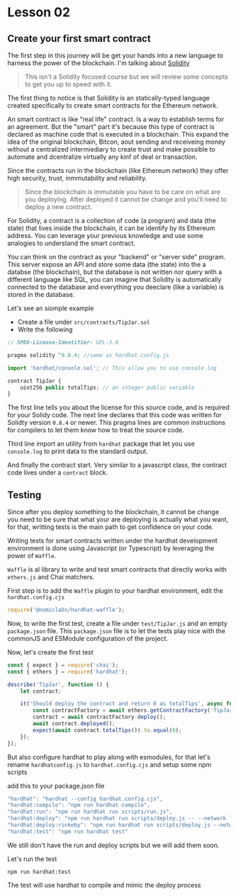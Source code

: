 # Lesson 02

## Create your first smart contract

<!-- ALL-CONTRIBUTORS-BADGE:START - Do not remove or modify this section -->
<!-- ALL-CONTRIBUTORS-BADGE:END -->

The first step in this journey will be get your hands into a new language to harness the power of the blockchain. I'm talking about [Solidity](https://soliditylang.org/)

> This isn't a Solidity focused course but we will review some
> concepts to get you up to speed with it.

The first thing to notice is that Solidity is an statically-typed language created specifically to create smart contracts for the Ethereum network.

An smart contract is like "real life" contract. Is a way to establish terms for an agreement. But the "smart" part it's because this type of contract is declared as machine code that is executed in a blockchain. This expand the idea of the original blockchain, Bitcon, aout sending and receiveing money without a centralized intermiediary to create trust and make possible to automate and dcentralize virtually any kinf of deal or transaction.

Since the contracts run in the blockchain (like Ethereum network) they offer high security, trust, inmmutability and reliability.

> Since the blockchain is immutable you have to be care on what are you deploying. After deployed it cannot be change and you'll need to deploy a new contract.

For Solidity, a contract is a collection of code (a program) and data (the state) that lives inside the blockchain, it can be identify by its Ethereum address. You can leverage your previous knowledge and use some analogies to understand the smart contract.

You can think on the contract as your "backend" or "server side" program. This server expose an API and store some data (the state) into the a databse (the blockchain), but the database is not written nor query with a different language like SQL, you can imagine that Solidity is automatically connected to the database and everything you deeclare (like a variable) is stored in the database.

Let's see an siomple example

- Create a file under `src/contracts/TipJar.sol`
- Write the following

```javascript
// SPDX-License-Identifier: GPL-3.0

pragma solidity ^0.8.4; //same as hardhat.config.js

import 'hardhat/console.sol'; // This allow you to use console.log

contract TipJar {
	uint256 public totalTips; // an integer public variable
}

```

The first line tells you about the license for this source code, and is required for your Solidy code.
The next line declares that this code was written for Solidty version `0.8.4` or newer. This pragma lines are common instructions for compilers to let them know how to treat the source code.

Third line import an utility from `hardhat` package that let you use `console.log` to print data to the standard output.

And finally the contract start. Very similar to a javascript class, the contract code lives under a `contract` block.

## Testing

Since after you deploy something to the blockchain, it cannot be change you need to be sure that what your are deploying is actually what you want, for that, writting tests is the main path to get confidence on your code.

Writing tests for smart contracts written under the hardhat development environment is done using Javascript (or Typescript) by leveraging the power of `Waffle`.

`Waffle` is al library to write and test smart contracts that directly works with `ethers.js` and Chai matchers.

First step is to add the `Waffle` plugin to your hardhat environment, edit the `hardhat.config.cjs`

```javascript
require('@nomiclabs/hardhat-waffle');
```

Now, to write the first test, create a file under `test/TipJar.js` and an empty `package.json` file. This `package.json` file is to let the tests play nice with the commonJS and ESModule configuration of the project.

Now, let's create the first test

```javascript
const { expect } = require('chai');
const { ethers } = require('hardhat');

describe('TipJar', function () {
	let contract;

	it('Should deploy the contract and return 0 as totalTips', async function () {
		const contractFactory = await ethers.getContractFactory('TipJar');
		contract = await contractFactory.deploy();
		await contract.deployed();
		expect(await contract.totalTips()).to.equal(0);
	});
});
```

But also configure hardhat to play along with esmodules, for that let's rename `hardhatconfig.js` to `hardhat.config.cjs` and setup some npm scripts

add this to your package.json file

```javascript
"hardhat": "hardhat --config hardhat.config.cjs",
"hardhat:compile": "npm run hardhat compile",
"hardhat:run": "npm run hardhat run scripts/run.js",
"hardhat:deploy": "npm run hardhat run scripts/deploy.js -- --network localhost",
"hardhat:deploy:rinkeby": "npm run hardhat run scripts/deploy.js --network rinkeby",
"hardhat:test": "npm run hardhat test"
```

We still don't have the run and deploy scripts but we will add them soon.

Let's run the test

`npm run hardhat:test`

The test will use hardhat to compile and mimic the deploy process
